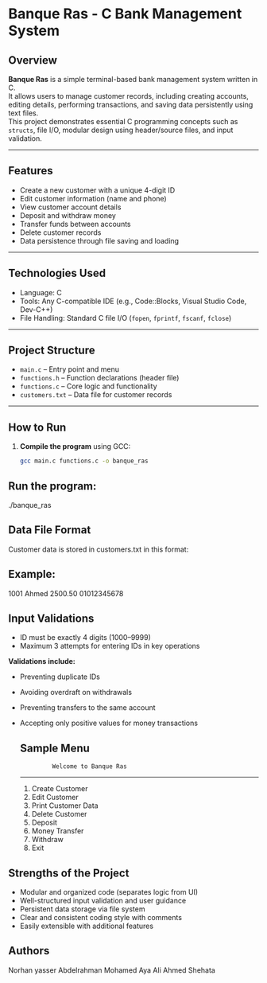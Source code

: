 # Banque Ras - C Bank Management System

## Overview

**Banque Ras** is a simple terminal-based bank management system written in C.  
It allows users to manage customer records, including creating accounts, editing details, performing transactions, and saving data persistently using text files.  
This project demonstrates essential C programming concepts such as `structs`, file I/O, modular design using header/source files, and input validation.

---

## Features

- Create a new customer with a unique 4-digit ID
- Edit customer information (name and phone)
- View customer account details
- Deposit and withdraw money
- Transfer funds between accounts
- Delete customer records
- Data persistence through file saving and loading

---

## Technologies Used

- Language: C
- Tools: Any C-compatible IDE (e.g., Code::Blocks, Visual Studio Code, Dev-C++)
- File Handling: Standard C file I/O (`fopen`, `fprintf`, `fscanf`, `fclose`)

---

## Project Structure

- `main.c` – Entry point and menu
- `functions.h` – Function declarations (header file)
- `functions.c` – Core logic and functionality
- `customers.txt` – Data file for customer records

---

## How to Run

1. **Compile the program** using GCC:
   ```bash
   gcc main.c functions.c -o banque_ras


## Run the program:

./banque_ras

## Data File Format
Customer data is stored in customers.txt in this format:
<id> <name> <balance> <phone>

## Example:
1001 Ahmed 2500.50 01012345678

## Input Validations
- ID must be exactly 4 digits (1000–9999)
- Maximum 3 attempts for entering IDs in key operations

**Validations include:**
- Preventing duplicate IDs
- Avoiding overdraft on withdrawals
- Preventing transfers to the same account
- Accepting only positive values for money transactions

  ## Sample Menu
               Welcome to Banque Ras 
    -------------------------------------
    1. Create Customer
    2. Edit Customer
    3. Print Customer Data
    4. Delete Customer
    5. Deposit
    6. Money Transfer
    7. Withdraw
    8. Exit


## Strengths of the Project
- Modular and organized code (separates logic from UI)
- Well-structured input validation and user guidance
- Persistent data storage via file system
- Clear and consistent coding style with comments
- Easily extensible with additional features

## Authors
Norhan yasser
Abdelrahman Mohamed
Aya Ali
Ahmed Shehata


